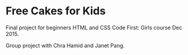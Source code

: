 # Free Cakes for Kids #

Final project for beginners HTML and CSS Code First: Girls course Dec 2015.

Group project with Chra Hamid and Janet Pang.

